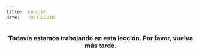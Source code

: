 ```yaml
---
title:  Lección
date:   10/11/2018
---
```


### <center>Todavía estamos trabajando en esta lección. Por favor, vuelva más tarde.</center>